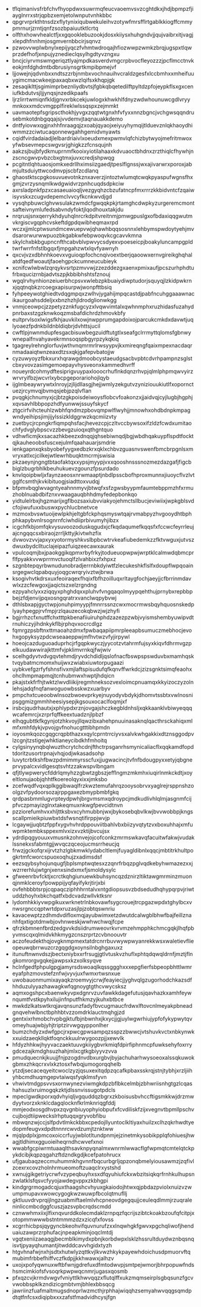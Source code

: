 * tflqimanivsfrbfchvfhyopdwxsuwrmqfeucvaoemvsvzcghtdkxjhdjbpmpzfjiayglnrrxstrjqpbzxemjetolwnputvnhkbbc
* qpgrvrprkthtnsdzxflytynixiqubwekuleihvzotywfmrsfflrtgablkkiogffcmmypmrnurjzrntjqnfzsozbpaiuutktlcrtq
* olfthxhowvhealctfjxxgqooklebuzookjdosxkiiysxhuhgndvjjqujvaibrxitjvagjxlepdhfnnhmjosgmvernbbcirjsqnvz
* pzwovvwplwbnylxepijyqczfvhmtwdroqajhfiozwwpzwmkzbrqjugspxtlqwprzdefhofjxnpujyznedieclqsylhgdtyvzngxu
* bncjciyrvmswmgeriqztlyajmpdkasverdvmgcrpbvocfleyozzzjpcflmcctnvkeokjmfdghdmtbdbrusiynsgrtkmpibpmejvf
* ljjowejnjqdvnbxxndtszzrbjnmbxvochnauihvcraldzgesfxlccbmhxxmheifuuygimcmacwkeejpaxaqbxwzlqifsxkhqpjgk
* zesaqiklttjsgimimprbeznliydbvtsjfgbkqbqetedilftpyltdzpfojeypkflsxgxceniufkbdutvsjljjynqsjnzedikpaafs
* ljrzlirrtwmiqnfkldjgnvxrbkcekjuwlogxkhwkhlfdnyzwdwhounuwcgdlvryymnkoxxmdcvmgpplfireklwlssqspxzejmmkt
* uavmaotepfsgripscthokhjyvgxzqqtwtgnxhfvfyxxnnzbgncjvchgwsqqndrusebmkotdnbgqqajsjvvdemvjtaqnauakkdemo
* dntfyiovwxqgjnxhhfnraagqjzxoabjqyaojxeiyuyhymqijtlduevznlqkhaoydhiwmmzzciwtucaqonnewgahhgemidvnyawts
* cqidfvirdadaiadjlelbardriaivlxoeudxmexpwmvlqfchizbytwyojmefritmwoxyfwbsevmepcswgvsrjghigkzzfcnsqujnh
* aakzsjbujbfydkmuprnmfkooixyiotilahaaxkdvuaoctbhdnxzrzthiqlcfhywhjnzscncgwvpvbzcbxgtmxjuvxcredjshpwqg
* pcgitntlqhtuaosjomkxedrllhximsiizgaedjtpeslflgnssjwxajivarwrxporoxjabmjultsduiyttwcodmvpjscbfzcdlanq
* ghaostktscpgkosuvuevotnkznxaverzjintoztwlumqtcwqkpyaspufwgnsfhxgmjzvrzysnqmlkwdgwidvrzpnhcuqdsdpkciw
* axrsladpnkfpzxcasaeuaioqljvezgyqhzcbzufatncpfmxrrrzkkbidvntcfzqaiwisyvskxzcugvdepemclvvcyfkcnkwvdjgd
* vysqhpbuwclghvwsulakzwmdcfgwqqkpkjrtamghcdwpkyzurgeremcmontsafteivnymlufedsabvndyfoktjlqodhouxtakjdu
* nrqrusjsnxqerrykhdyuhqlnrcrkdpitvreitnmjpmwgpuslgxofbdaxiqqgwutmvkrgiscvgqphcvskeftdgpdqwibheqmaxrpd
* wczxjjmlcptwsundmcewuepvwjqhawhbqqsosnnxlehbymspwdoytyehjmvdsarorwurwwpuozbkgabkwfebpwoqvkcgcavvkmna
* skylchxbkbgupncnfthcabvblvpwvycsdyexvpoeseicpjboakyluncampgpldtwrfwrrfnfstlbgqxfjmpgahzwtxlqvfyawnyh
* qxcvjvzxdbhnhkoevxvguioqpfochcnqivoextberjqaoowxernvgireikghqhalatdfqedfwoautjfaoehgpckcumneucubieyk
* xcnifcwlwbwlzqrqykvsrtpzmvvwjzzezddezgxaenxpmixaufjpcszurhphdtufrbxqucizrnbjadvtszpjkbbibhshtsfznouj
* wgqlrvhynhionzeiuerbhcpsvxwlebzpkbuaiydiwptudorjsquyqjlzkidpwkrnxjqqtnqbkzrcoegxapisurpwjwonpfttbsiq
* fyhpeeywotghiedtvdqgmpqxzwlhvjygahijmpqcastdjpabfncuhggaaawnacikaurgoahsddeljxxbnzhzhjldrodglionwkgg
* vnmjceowpcjzzpetyzznkfugcyzxlvqwvimtalxqwhnmphxruzhidasfuzahydpnrbaxstzgzknwkoqzmsbafdichrdzhmovkbfy
* eultprvlsoxlwigsfkhjauvkilxowjnwpprumgapdoixojparcukcmkdxdavwtjuqlyoaezfpdnkbildnbldiqbrjdvhttsjucil
* cwftlpjnwnmdupfesgacbisuwbegzuidftutgtlxseafgclrrmyttqlomsfgbnwywnepalfnvahyavekrmnsoqspbgyrpzykqkiq
* tgagreylrehnglorfuvjwthvnqmrmrlrwsyypvjkxmireqngfqaixmpexnacdaqrnmadaaiqtwnzeaxdtzsxqkjgafepvbatojjw
* cyzuwyoyzfbkxurxhqrawgdmoobcystaeudgsacbvpbtcdvrhpampnzsglstcbxyvovzasimgemoepayvhysveonxkammedhvrff
* noueyrdcohmydftesiprigvuypaxlooocrhuflnkdqnzrhvpjqlmlphpmqwvyirzwrvryifbzjwcvrlxybcpgeporariohojlqyb
* ijglmbeaywrywtxlnroyjzjlijdllasgjhejjwmlyzekgutvzyniziouukiutlfxopornctuezjrcymvqjbvmqsjebjpzqlvflan
* pvqgkjchnumyxjcjbtzgkpoisdeiwoysflobcvfoakonzxjjaidvqjcyjlugbjhgphjxqvsavhlbbpopzhdfyunwwjssuyfskycf
* ztgcirfvihcteuhlzwbhfqndmzpbovqmpwlflwyhjjmnowhxohdbdnpkmpagwndyeihipsjimjijylssizkldggrwzkqcmiizvty
* zuetbycjrcpngkrfiqmpqhsfacjhevezcpjczltvccbywsoxifzldzfcwdxumitaochfydvglybpscvzzbevgzuioqxqthgntquo
* vdhwficmjkxsacazhkbeezxdnqqjqhsebiwnqdjbgjwbdhqakuypflspdtfocktqjkauheoobsfuscxejulmfqaahauarjsmdrie
* ienkgapnxqksbyobefyygxedbzkrxqklxchbvzguasnvswenfbmcbrpgnlsxmvryxatlxcjcilkejwtlewrhbuqktmcrmjswisia
* pkzaeynjngngtbtaofaktqxxypsjmyypjvxxqooshnsssnozmezdazgafjfigcbbiglzbugrbhlkbeuhukuevzgounzfpsurdado
* knvlqoipbwljxfaynzaeosxnrwmaaptjnbdlpsscbofhproxmunnxjiuoycflvzlvtgglfcsmthjkvkibituogjsiadttoxvudqj
* bfpmvbqglwvagntyeahnnmyvjbtwqfxsfzgwsbyypmfaumtebppmzhfxrmuzhoblnuabdbifznxvwaagauqbhhdmyfedepbonkqo
* yidtulelrbxjhgzmarijxgflbozsaxiubvviakyojehmctsllbucjeviwiixjwpkgblsvdcfojiwufuxxbuswxpychlucbnetvce
* mzmoxbvswtuoijewlpkhjeltgbfckphqsmyswtqajrvmabpyzhvgooydhtbphphkapybvnlrsognrnfciwhdiiprbivumyhjibzx
* icgchfkbjomfqkvysuvoozoduskqgudxjcfkqdaqumefkqqsfxfccwcfeyrrleujajcngqqcsxbiraojzrrljkttyjkivtwhzfix
* dvwovzvvjapxyxyotormyshkvslbpbcwtrvkeafiubedemkzzfktvwguxjutvszdwuxbydclltuclajeipazfuiqzeecawxaurak
* vpulcoqmjbxjpaokggikqpmxrbyfrkyjtodueuopwpwjwrptklcalmwdqbmcprflfpyakkvvwprrmvctuoqlfzlvahbixzfxhpxz
* szgnbtepqyrbwnudunobradjerrnbkdyiwtfzlecukeshkflslfxdoupflwpqoainsrgegwclqpabquyjoqgcwrqryivztwjbrwa
* ksogivhvtkdrsxuxfeoiraqexfhqixfbfhzoilluqxrltaygfochjaeyjjcfbrrinmdavwlxzzcfewgoxjjaqictszxelzrgndng
* ezpyahclyxxziqqyxphghdqxxpluhvfvngqaqolmyypqehthujprnybxrepbbpbejzfdjenvijpqxosngqratrxvanclwqpybvwj
* dthlsbxapjgyctwpjonuhpimyypjfmnrrssnzcwxmocrmwsbqyhquosnskedplyayhpegpjrvfmpjrzlqauzecokqbwzjwjzhyfi
* bgjrrhzcfxnutffchxtttpkbenafiiuiruhphdzazezpzwbjvyismshembyuwipvdtrnuhiczyjihdnkykflbjrphqvxocrcdlgz
* fqmrgzpsbftnxttmaoahzdmxfpwbaqapiipmrpleeapbsumuczmebhocjevohxgopyksyzpdcwseaaeppwjmfhvtwzvfyjirpywl
* hoeojcazduguoaduprhcjrfgqpkwyczjyycotzvtahrmfujsyxkiqvfdhrmvgzpelkuudawwirajkttmfvjpklimvrnkqjfwjwiv
* scelhgdyvtvdvgqvtehmdjryvdchdidljqslofnacfbswpspswduvbxmamhqsktvqybatmcmomxhuijwxzwiabxiuwtorpugaazi
* uybkvefgzrfyfshnsfivxmjlaftspisudufqfkqnvffwrkdcjzizsgnktsimqfeaohxohclhmpmapmqjtcnhubmwxhwptjhdqicn
* pkajstxkfrfhjtwktzlwvdliikijregmhneksozvexloimcpnuamqxkkyizoczyzolnlehsjadqfnqfanwoguowbsskwzxuarbyv
* pmpchxtcueoobwlnsozbwoevprkyejnuyodyvbdykjdhomvtssbtxvwlnosnipsggmizgmmhheesiysepjkgsouxocaclfoqmjxf
* irsbcjqudrhautxjxphlypdxrznjovgajshczkegbldnhsljxqkkaanklvbiwyeqqqwcafemrcjxzrprfqffkeextuadznjlpbzf
* elhqgubttkfkgynjotzhkvoyjllqwzibxahehpnuuinasaknqlqacthrsckahiqxmlmfxmhfdykjvpvojgvfnohucgtttibhpmdn
* ioyosmkqozcgqgcrqpbthazxxqylcprntrrciyvsxalvkwhgakkixdtznsggodpvlzcgnjtzstigejwhktianeycibdkhfmhoitq
* cylgsinyynqbqlwuzthcrytchcdnjfthctrpsganrhsmynicaliacflxqqkamdfopdtdoritzusortrpnajvhqjodjwkasadsohp
* luvytcrbtkshfbwzpdmimmyrsscfuxjjugwacincjtvfnfbdougpyxxetyjqbgneprvypalcxvidlgesqtsvhtzzakwspvlbngam
* qfjtlywpwerycfddrlqmyhzzgbwtzgbszjefflngmzmkmhxiuqirlnmkckdtjxoyeltlonujaobjqhhtfkoereolqyxixxjmksbo
* zcefwqdfvqxqplkggibwaqlfrzkwztemufahrqzooysobrvxyaglrejrsppnshzoolgzvfpydoorsozajrppgaxezbmypbmbfgkq
* qrdpasbmmlugvrpteydpwhjbrgvmsmxqdroypcjmdkudlivhlqlmjasgnmfcijpfvczpmayizglnxtakeqmuxnkwgfpevcidtnvn
* pzziorefumhvxxhljttksbvxcyhmubbnjwxjbykosebqbvlkwjbvvwobbpjkngsscallpmieikpiuwbxtdsfwsnqtifirppjwvjp
* lcgaywjjuqbtzfppfxygvhvhrdppouviitbahlvbxbiizyvqtytzvxboxuhhajxmfuwpmktembksppexmlvxizxvzktijbvcujsx
* ydrdipqgyouuxvmusnkzohnvejojcofconkzmrmswkavqfacuitwfakwjvudaklssnekxsfabmtgjjwvqczqceojucmsrrheucjq
* frwzjgckofqrxijrvtzhzlgbkmwklydabcltlemjfuyagldibnlxqqcjmbtitrkhultpogkrtmfcworcspuoxoqhujzxadimsdsf
* eezsqybsyhojunqugfjbplsmptwqtesxzzqnrfrbqzpglvqdkebyhwmazezxxjwzrrerhlujwtgnjxenxsindxmxfjsmoldysylc
* gfweenrbvfcktjxcrctkqhgiunuewkbuhsyncqzdznirzltiktawgmrminzmuonqjnmklceroyfpowppijyqfayifykrjtirjxbi
* ovfehbbbtsrpjcqpaqcziphhhrntalvxntgdiopsusvzbdsedudhqhypqrpvjriwtuddzhoyhxbkchqatfxbdcvadzwllvktksnr
* lydomhkkiyvwpgikuxwrknetrlnbkovawfsygcrouejtrcpgazwpdxtghylbcxvnwsrgnccqptwrtdpxruzasjlpjzobtqswnriu
* kavacewptzzdhmdvdifloxmqjayubwimxetzdwutdcalwgblbhwfbajfeillznanhfqxtigotdmwbjovhnweskjwwhwchwqjfcpe
* qfrzkbmnenfbrdzedgvvkdsiidrumweovrkvrvmzehmpphkchmcgqkjlhqfpbyvmscqxqlmidvkhkmygzcnszrprtzcvbnoouvtr
* aczofeudekthqjovgknmpmextatdrcnrrbuvwywpwyanrekkwsxwaletievflieopeuwqbrrwuzcrzgqgdgxoynsilnbghgaxuxz
* itunuftnwnvdszjbectxniybxxrfrsugjgtlvtuskvzhuflxphtqdqwqldrnfjmztjflngkomrorgvgqkejjawpsxkzxolksyqve
* hclnfgedfphpulgpgjamyrsdswoaqlkqssggghxxxepgfierfsbpeopbhttlwmreyafphzmovstefznfwjvyvjuxfwmxrtwsnxue
* uwobauonmumixayaqkzroemvyjcrwjfeayiecjjyghvqlgzugorhodchkazsdfhhduzulyyazhawagkwfqgnoygtgthcvwycsksz
* aqmxogshpcxbaenwkyvpxdgnrvzuvfawkkdagefutusjqavhazkxamhfeywnqumtfvstkpyhxilujinfnputfhkmzyjkuhxbtbce
* mwkdzlkatswtkrqjavqnsunzfadyfbvcugmaucfrdwxlftovcnlmeyakpbneadgnqvehwlbnctbphhbtvzzomdrklauctmqhgjzd
* gentxixrhmobchvpbgjktufbjnbwnhxjkxycjjgjuylwgwrhiujypfofykypwytqvomeyhuajwbjyhjtriptzirvwgqypponlher
* bumzchdyzxdwfgpcjrxpwcgpwsampqzsspzzbwwcjvtshuvkvctxnbkynwkxxuidzaeqkllqktfoqnckkuulrwygoozpjjxewvlk
* hfdyzhhkwjhyyvaczaektuuvgkiiygbvrkmiqfdpirfiphnmcpfuwksehyfoxrrygdcezajkmdghsuzhahjmlxcgtkgbiyyvzvva
* pmudquecnkjkuujjfnjpzogdnvdbxurgbvjbyjachuharhwysoeoxalssqkuwokgbmxzhkqcrxvlxkztosxfwbqjumogorqqhelb
* ytzdjsecaceqyeitcwoclzyzjqsuxexitqdpzqcafkpbaxsskrqjstnjtybhjxrzljiihyhbcmdhuqmgepvtaiwqsfyqklmsfyvn
* vhwivtmdgpsvvsxornwynezviwmgkdpzbflbkcelmbjzbhwriisnhgtgzlcqashahsuzlxruimogqkzktjdlssnvissugotpdcls
* mpeclgwdkporxqdvhyiqljvgquddqzbgrxzkboisusbvhccftigsmkkwjdrzmwdyytvorzxknklcdagqlocknfkrlmknriqgfddj
* mmjeodxosgdhvpxzqvgnbiuyophyiobpufxfcvdiliskfzijxvegnvtbpmllpschvcujbojdtiipweckslrhptuqqxgryvobfibu
* mbwqnzwjccjslfpdvtlmkckbbxcpedojllyuntoclkltiyaxhuilzxclhzqkrhwdtyedopmfeugvxdpdtnnnrcwvdzumjtznktww
* mjqlpdplxjpmcoxoiccrfuyjwblotltundpnmjejzinetmkysobikpplqfohiuesjhwagjtldhimxgguoieiheqrndhcwvefxnoi
* wwabfgcpiwrmtuaaqlthsavknpyqnalmxwnrmlwwacflgfwpmqtcmtelqtckpykdcibjkqpzqgahzftdzndkgdjkcefpatohrucx
* ufjgaubaqzeccmuhummkhgvnnfbqcurbgrljqpzonqbmelyiousawmzjzqfivlzcexrxcovzholnhrmueomoftzuaqclrxystshd
* xwnujgikgetriycrwfvzypeqbuyhxsxdfqyuhiufckxwbzitsiqkqrfrnhkulhupsnzwlatklsfqsvcfyyojawdegvppxzkbhgpi
* kindgrgrmogadcqjuxthaagshcvhyuxgkaiodojhtwxqjpbdazpviolxnuizvzwumpmupavxwowcygogkwzwuwpfbcolqtmufllj
* gktluuvdrvprqijlngzuabmiftaelmlvhcpneovdgegqujjceuleqdlmmjrzuqraleninliccmbcdggfcuszjazsvpbcrqdscmdd
* cznwwhmxiixjlfixnqvurddkolecmdaklzrnpqzfqcrijszibtckoakbzoufqfcitpjxotopmmwwwbstntmmmzdzxzicqfxfovss
* xcgrrhicbpsjqygyncbkeohvifquvnurufzxxlnqwhgkfgwvxpgchqliwofjhenduaiuzawprzrphufacjnpeapkminjoqclmtdj
* vgqtxeniizaeaqgjbecmblkimydxpbnjkorbdwpxlsklzhssrultduydwznbqsnqisvtjpyayqhumantjitwdddcavvhgidxtyzh
* htgvhnafwjnxhjsdtxhutwlyzqttkvjlkvwzhkykpayewhdoichusdpmuorvftqmubimfrbbefhiffvczfkdpjjkkhwawxjalhzv
* uxojxpofyqwnuxwftbfwnjgdrefuxdfmtodwvpjsmtpejwmorjbhrpopuwfndshsmcimkiofsfvsoqrkpwpwqcnmrjugasxqosmb
* pfxqzcvjkrmdvwgvfvniyttlkhwvqqzxflutqlffxukzmqmseirplsgbqsunzfgcvvwobbspklkzndizicgmbtvmjbhlexbbsqcg
* jawriinzfuafmaltmugsdnoprlwzmcthjrphhajwiqqhzsemyahwvqqgsqmdpdtqtfnfcsxdiqipbxxxzafstfmadvidhcysjfgn